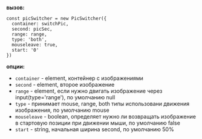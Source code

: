 **вызов:**

    const picSwitcher = new PicSwitcher({
      container: switchPic,
      second: picSec,
      range: range,
      type: 'both',
      mouseleave: true,
      start: '0'
    })

**опции:**

- `container` - element, контейнер с изображениями
- `second` - element, второе изображение
- `range` - element, если нужно двигать изображение через input(type='range'), по умолчанию null
- `type` - принимает mouse, range, both типы использовани движения изображения, по умолчанию mouse
- `mouseleave` - boolean, определяет нужно ли возвращать изображение в стартовую позиции при движении мыши, по умолчанию false
- `start` - string, начальная ширина second, по умолчанию 50%